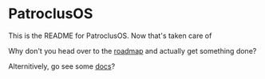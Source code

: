 # PatroclusOS

This is the README for PatroclusOS. Now that's taken care of

Why don't you head over to the [roadmap](roadmap.md) and actually get something done?

Alternitively, go see some [docs](docs/README.md)?

